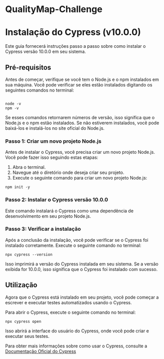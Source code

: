 # QualityMap-Challenge
# Instalação do Cypress (v10.0.0)

Este guia fornecerá instruções passo a passo sobre como instalar o Cypress versão 10.0.0 em seu sistema.

## Pré-requisitos

Antes de começar, verifique se você tem o Node.js e o npm instalados em sua máquina. Você pode verificar se eles estão instalados digitando os seguintes comandos no terminal:

```

node -v
npm -v

```

Se esses comandos retornarem números de versão, isso significa que o Node.js e o npm estão instalados.
Se não estiverem instalados, você pode baixá-los e instalá-los no site oficial do Node.js.

### Passo 1: Criar um novo projeto Node.js

Antes de instalar o Cypress, você precisa criar um novo projeto Node.js. Você pode fazer isso seguindo estas etapas:

1. Abra o terminal.
2. Navegue até o diretório onde deseja criar seu projeto.
3. Execute o seguinte comando para criar um novo projeto Node.js:
```
npm init -y

```
### Passo 2: Instalar o Cypress versão 10.0.0
Este comando instalará o Cypress como uma dependência de desenvolvimento em seu projeto Node.js.

### Passo 3: Verificar a instalação
Após a conclusão da instalação, você pode verificar se o Cypress foi instalado corretamente. Execute o seguinte comando no terminal:
```
npx cypress --version

```
Isso imprimirá a versão do Cypress instalada em seu sistema. Se a versão exibida for 10.0.0, isso significa que o Cypress foi instalado com sucesso.

## Utilização

Agora que o Cypress está instalado em seu projeto, você pode começar a escrever e executar testes automatizados usando o Cypress.

Para abrir o Cypress, execute o seguinte comando no terminal:
```
npx cypress open

```
Isso abrirá a interface do usuário do Cypress, onde você pode criar e executar seus testes.

Para obter mais informações sobre como usar o Cypress, consulte a [Documentação Oficial do Cypress](https://docs.cypress.io/guides/overview/why-cypress)










